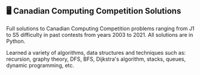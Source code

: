 ## 🖥️ Canadian Computing Competition Solutions
Full solutions to Canadian Computing Competition problems ranging from J1 to S5 difficulty in past contests from years 2003 to 2021. All solutions are in Python.

Learned a variety of algorithms, data structures and techniques such as: recursion, graphy theory, DFS, BFS, Dijkstra's algorithm, stacks, queues, dynamic programming, etc. 
